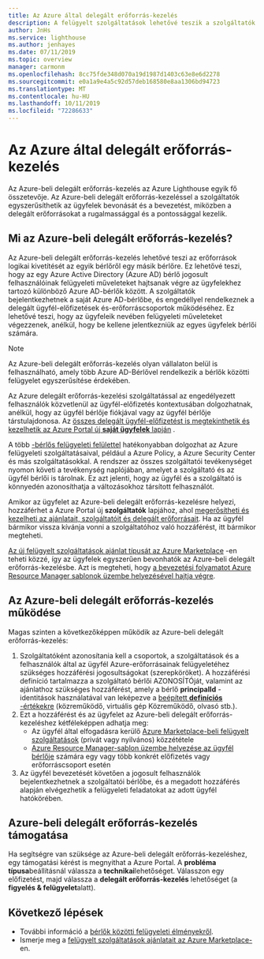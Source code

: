 ```yaml
---
title: Az Azure által delegált erőforrás-kezelés
description: A felügyelt szolgáltatások lehetővé teszik a szolgáltatók számára, hogy erőforrás-kezelési ajánlatokat adjanak az ügyfeleknek az Azure piactéren.
author: JnHs
ms.service: lighthouse
ms.author: jenhayes
ms.date: 07/11/2019
ms.topic: overview
manager: carmonm
ms.openlocfilehash: 8cc75fde348d070a19d1987d1403c63e8e6d2278
ms.sourcegitcommit: e0a1a9e4a5c92d57deb168580e8aa1306bd94723
ms.translationtype: MT
ms.contentlocale: hu-HU
ms.lasthandoff: 10/11/2019
ms.locfileid: "72286633"
---
```

# <a name="azure-delegated-resource-management"></a>Az Azure által delegált erőforrás-kezelés

Az Azure-beli delegált erőforrás-kezelés az Azure Lighthouse egyik fő összetevője. Az Azure-beli delegált erőforrás-kezeléssel a szolgáltatók egyszerűsíthetik az ügyfelek bevonását és a bevezetést, miközben a delegált erőforrásokat a rugalmassággal és a pontossággal kezelik.

## <a name="what-is-azure-delegated-resource-management"></a>Mi az Azure-beli delegált erőforrás-kezelés?

Az Azure-beli delegált erőforrás-kezelés lehetővé teszi az erőforrások logikai kivetítését az egyik bérlőről egy másik bérlőre. Ez lehetővé teszi, hogy az egy Azure Active Directory (Azure AD) bérlő jogosult felhasználóinak felügyeleti műveleteket hajtsanak végre az ügyfelekhez tartozó különböző Azure AD-bérlők között. A szolgáltatók bejelentkezhetnek a saját Azure AD-bérlőbe, és engedéllyel rendelkeznek a delegált ügyfél-előfizetések és-erőforráscsoportok működéséhez. Ez lehetővé teszi, hogy az ügyfeleik nevében felügyeleti műveleteket végezzenek, anélkül, hogy be kellene jelentkezniük az egyes ügyfelek bérlői számára.

> [!NOTE]
> Az Azure-beli delegált erőforrás-kezelés olyan vállalaton belül is felhasználható, amely több Azure AD-Bérlővel rendelkezik a bérlők közötti felügyelet egyszerűsítése érdekében.

Az Azure delegált erőforrás-kezelési szolgáltatással az engedélyezett felhasználók közvetlenül az ügyfél-előfizetés kontextusában dolgozhatnak, anélkül, hogy az ügyfél bérlője fiókjával vagy az ügyfél bérlője társtulajdonosa. Az [összes delegált ügyfél-előfizetést is megtekinthetik és kezelhetik az Azure Portal új **saját ügyfelek** lapján](../how-to/view-manage-customers.md) .

A több [-bérlős felügyeleti felülettel](cross-tenant-management-experience.md) hatékonyabban dolgozhat az Azure felügyeleti szolgáltatásaival, például a Azure Policy, a Azure Security Center és más szolgáltatásokkal. A rendszer az összes szolgáltatói tevékenységet nyomon követi a tevékenység naplójában, amelyet a szolgáltató és az ügyfél bérlői is tárolnak. Ez azt jelenti, hogy az ügyfél és a szolgáltató is könnyedén azonosíthatja a változásokhoz társított felhasználót.

Amikor az ügyfelet az Azure-beli delegált erőforrás-kezelésre helyezi, hozzáférhet a Azure Portal új **szolgáltatók** lapjához, ahol [megerősítheti és kezelheti az ajánlatait, szolgáltatóit és delegált erőforrásait](../how-to/view-manage-service-providers.md). Ha az ügyfél bármikor vissza kívánja vonni a szolgáltatóhoz való hozzáférést, itt bármikor megteheti.

[Az új felügyelt szolgáltatások ajánlat típusát az Azure Marketplace](../how-to/publish-managed-services-offers.md) -en teheti közzé, így az ügyfelek egyszerűen bevonhatók az Azure-beli delegált erőforrás-kezelésbe. Azt is megteheti, hogy [a bevezetési folyamatot Azure Resource Manager sablonok üzembe helyezésével hajtja végre](../how-to/onboard-customer.md).

## <a name="how-azure-delegated-resource-management-works"></a>Az Azure-beli delegált erőforrás-kezelés működése

Magas szinten a következőképpen működik az Azure-beli delegált erőforrás-kezelés:

1. Szolgáltatóként azonosítania kell a csoportok, a szolgáltatások és a felhasználók által az ügyfél Azure-erőforrásainak felügyeletéhez szükséges hozzáférési jogosultságokat (szerepköröket). A hozzáférési definíció tartalmazza a szolgáltató bérlői AZONOSÍTÓját, valamint az ajánlathoz szükséges hozzáférést, amely a bérlő **principalId** -identitások használatával van leképezve a [beépített **definíciós** -értékekre](https://docs.microsoft.com/azure/role-based-access-control/built-in-roles) (közreműködő, virtuális gép Közreműködő, olvasó stb.).
2. Ezt a hozzáférést és az ügyfelet az Azure-beli delegált erőforrás-kezeléshez kétféleképpen adhatja meg:
   - Az ügyfél által elfogadásra kerülő [Azure Marketplace-beli felügyelt szolgáltatások](../how-to/publish-managed-services-offers.md) (privát vagy nyilvános) közzététele
   - [Azure Resource Manager-sablon üzembe helyezése az ügyfél bérlője](../how-to/onboard-customer.md) számára egy vagy több konkrét előfizetés vagy erőforráscsoport esetén
3. Az ügyfél bevezetését követően a jogosult felhasználók bejelentkezhetnek a szolgáltatói bérlőbe, és a megadott hozzáférés alapján elvégezhetik a felügyeleti feladatokat az adott ügyfél hatókörében.

## <a name="support-for-azure-delegated-resource-management"></a>Azure-beli delegált erőforrás-kezelés támogatása

Ha segítségre van szüksége az Azure-beli delegált erőforrás-kezeléshez, egy támogatási kérést is megnyithat a Azure Portal. A **probléma típusa**beállításnál válassza a **technikai**lehetőséget. Válasszon egy előfizetést, majd válassza a **delegált erőforrás-kezelés** lehetőséget (a **figyelés & felügyelet**alatt).

## <a name="next-steps"></a>Következő lépések

- További információ a [bérlők közötti felügyeleti élményekről](cross-tenant-management-experience.md).
- Ismerje meg a [felügyelt szolgáltatások ajánlatait az Azure Marketplace-](managed-services-offers.md)en.